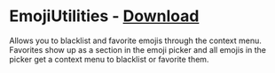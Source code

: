# EmojiUtilities - [Download](https://betterdiscord.app/Download?id=187)

Allows you to blacklist and favorite emojis through the context menu. Favorites show up as a section in the emoji picker and all emojis in the picker get a context menu to blacklist or favorite them.


